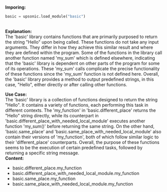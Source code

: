 <b class="custom_code_highlight_green">Imporing:</b><br>
```python
basic = upsonic.load_module("basic")
```
<br><b class="custom_code_highlight_green">Explanation:</b><br>The 'basic' library contains functions that are primarily purposed to return the string "Hello" upon being called. These functions do not take any input arguments. They differ in how they achieve this similar result and where they are defined within the program. Some of the functions in the library call another function named 'my_sum' which is defined elsewhere, indicating that the 'basic' library is dependent on other parts of the program for some of its operations. These 'my_sum' calls complicate the precise functionality of these functions since the 'my_sum' function is not defined here. Overall, the 'basic' library provides a method to output predefined strings, in this case, "Hello", either directly or after calling other functions.

<b class="custom_code_highlight_green">Use Case:</b><br>The 'basic' library is a collection of functions designed to return the string "Hello". It contains a variety of functions, each performing this task in different contexts. The 'my_function' in 'basic.different_place' returns the "Hello" string directly, while its counterpart in 'basic.different_place_with_needed_local_module' executes another function 'my_sum()' before returning the same string. On the other hand, 'basic.same_place' and 'basic.same_place_with_needed_local_module' also contain their versions of 'my_function', both of which follow similar logic to their 'different_place' counterparts. Overall, the purpose of these functions seems to be the execution of certain predefined tasks, followed by returning a specific string message.
<br><b class="custom_code_highlight_green">Content:</b><br>
  - basic.different_place.my_function
  - basic.different_place_with_needed_local_module.my_function
  - basic.same_place.my_function
  - basic.same_place_with_needed_local_module.my_function

